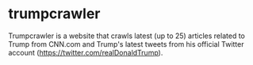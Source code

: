 # trumpcrawler
Trumpcrawler is a website that crawls latest (up to 25) articles related to Trump from CNN.com and Trump's latest tweets from his official Twitter account (https://twitter.com/realDonaldTrump).
